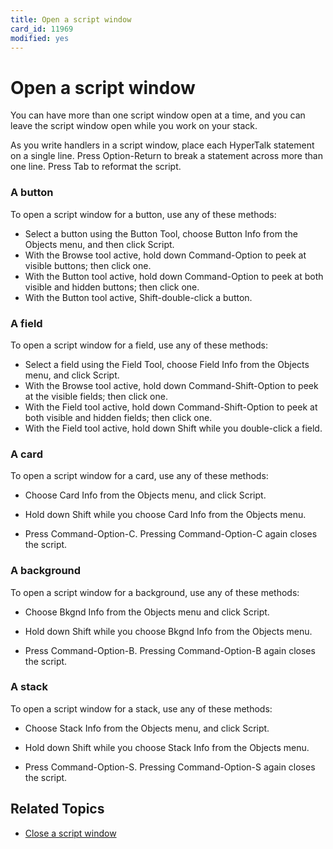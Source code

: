 ```yaml
---
title: Open a script window
card_id: 11969
modified: yes
---
```


# Open a script window

You can have more than one script window open at a time, and you can leave the script window open while you work on your stack.

As you write handlers in a script window, place each HyperTalk statement on a single line.  Press Option-Return to break a statement across more than one line. Press Tab to reformat the script.

### A button

To open a script window for a button, use any of these methods:

* Select a button using the Button Tool, choose Button Info from the Objects menu, and then click Script.
* With the Browse tool active, hold down Command-Option to peek at visible buttons; then click one.
* With the Button tool active, hold down Command-Option to peek at both visible and hidden buttons; then click one.
* With the Button tool active, Shift-double-click a button.

### A field

To open a script window for a field, use any of these methods:

* Select a field using the Field Tool, choose Field Info from the Objects menu, and click Script.
* With the Browse tool active, hold down Command-Shift-Option to peek at the visible fields; then click one.
* With the Field tool active, hold down Command-Shift-Option to peek at both visible and hidden fields; then click one.
* With the Field tool active, hold down Shift while you double-click a field.

### A card

To open a script window for a card, use any of these methods:

* Choose Card Info from the Objects menu, and click Script.

* Hold down Shift while you choose Card Info from the Objects menu.

* Press Command-Option-C. Pressing Command-Option-C again closes the script.

### A background

To open a script window for a background, use any of these methods:

* Choose Bkgnd Info from the Objects menu and click Script.

* Hold down Shift while you choose Bkgnd Info from the Objects menu.

* Press Command-Option-B. Pressing Command-Option-B again closes the script.

### A stack

To open a script window for a stack, use any of these methods:

* Choose Stack Info from the Objects menu, and click Script.

* Hold down Shift while you choose Stack Info from the Objects menu.

* Press Command-Option-S. Pressing Command-Option-S again closes the script.

## Related Topics

* [Close a script window](/HyperTalkReference/editingscripts/Close-a-script-window)
